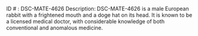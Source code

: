 ID # : DSC-MATE-4626
Description: DSC-MATE-4626 is a male European rabbit with a frightened mouth and a doge hat on its head. It is known to be a licensed medical doctor, with considerable knowledge of both conventional and anomalous medicine.